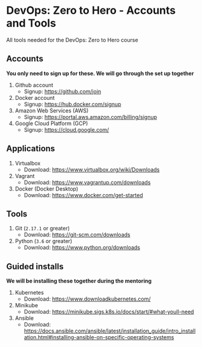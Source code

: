 # DevOps: Zero to Hero - Accounts and Tools
All tools needed for the DevOps: Zero to Hero course


## Accounts
**You only need to sign up for these. We will go through the set up together**
1. Github account
   * Signup: https://github.com/join
1. Docker account
   * Signup: https://hub.docker.com/signup
1. Amazon Web Services (AWS)
   * Signup: https://portal.aws.amazon.com/billing/signup
1. Google Cloud Platform (GCP)
   * Signup: https://cloud.google.com/

## Applications
1. Virtualbox
   * Download: https://www.virtualbox.org/wiki/Downloads
1. Vagrant  
   * Download: https://www.vagrantup.com/downloads
1. Docker (Docker Desktop)
   * Download: https://www.docker.com/get-started

## Tools
1. Git (`2.17.1` or greater)
   * Download: https://git-scm.com/downloads
1. Python (`3.6` or greater)
   * Download: https://www.python.org/downloads

## Guided installs
**We will be installing these together during the mentoring**
1. Kubernetes
   * Download: https://www.downloadkubernetes.com/
1. Minikube
   * Download: https://minikube.sigs.k8s.io/docs/start/#what-youll-need
1. Ansible
   * Download: https://docs.ansible.com/ansible/latest/installation_guide/intro_installation.html#installing-ansible-on-specific-operating-systems
